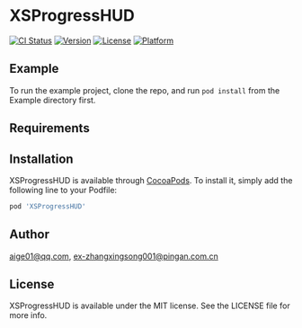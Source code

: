 # XSProgressHUD

[![CI Status](https://img.shields.io/travis/aige01@qq.com/XSProgressHUD.svg?style=flat)](https://travis-ci.org/aige01@qq.com/XSProgressHUD)
[![Version](https://img.shields.io/cocoapods/v/XSProgressHUD.svg?style=flat)](https://cocoapods.org/pods/XSProgressHUD)
[![License](https://img.shields.io/cocoapods/l/XSProgressHUD.svg?style=flat)](https://cocoapods.org/pods/XSProgressHUD)
[![Platform](https://img.shields.io/cocoapods/p/XSProgressHUD.svg?style=flat)](https://cocoapods.org/pods/XSProgressHUD)

## Example

To run the example project, clone the repo, and run `pod install` from the Example directory first.

## Requirements

## Installation

XSProgressHUD is available through [CocoaPods](https://cocoapods.org). To install
it, simply add the following line to your Podfile:

```ruby
pod 'XSProgressHUD'
```

## Author

aige01@qq.com, ex-zhangxingsong001@pingan.com.cn

## License

XSProgressHUD is available under the MIT license. See the LICENSE file for more info.
